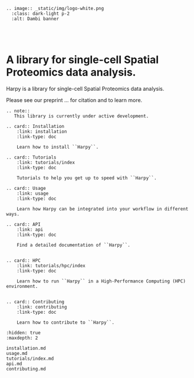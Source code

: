 ```{eval-rst}
.. image:: _static/img/logo-white.png
  :class: dark-light p-2
  :alt: Dambi banner
```

<br><br>

# A library for single-cell Spatial Proteomics data analysis.

Harpy is a library for single-cell Spatial Proteomics data analysis.

Please see our preprint ... for citation and to learn more.

```{eval-rst}
.. note::
   This library is currently under active development.
```

```{eval-rst}
.. card:: Installation
    :link: installation
    :link-type: doc

    Learn how to install ``Harpy``.

.. card:: Tutorials
    :link: tutorials/index
    :link-type: doc

    Tutorials to help you get up to speed with ``Harpy``.

.. card:: Usage
    :link: usage
    :link-type: doc

    Learn how Harpy can be integrated into your workflow in different ways.

.. card:: API
    :link: api
    :link-type: doc

    Find a detailed documentation of ``Harpy``.


.. card:: HPC
    :link: tutorials/hpc/index
    :link-type: doc

    Learn how to run ``Harpy`` in a High-Performance Computing (HPC) environment.


.. card:: Contributing
    :link: contributing
    :link-type: doc

    Learn how to contribute to ``Harpy``.

```

```{toctree}
:hidden: true
:maxdepth: 2

installation.md
usage.md
tutorials/index.md
api.md
contributing.md
```
